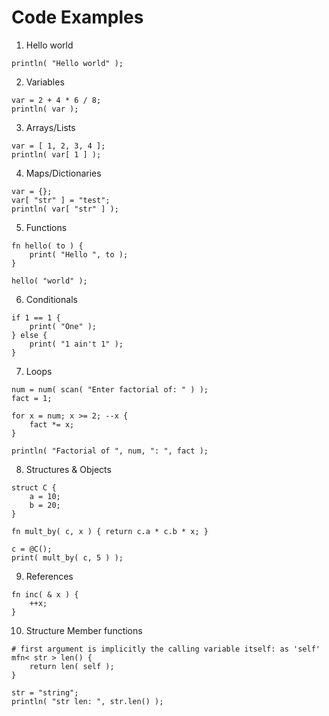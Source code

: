# Code Examples

1. Hello world

```
println( "Hello world" );
```

2. Variables

```
var = 2 + 4 * 6 / 8;
println( var );
```

3. Arrays/Lists

```
var = [ 1, 2, 3, 4 ];
println( var[ 1 ] );
```

4. Maps/Dictionaries

```
var = {};
var[ "str" ] = "test";
println( var[ "str" ] );
```

5. Functions

```
fn hello( to ) {
	print( "Hello ", to );
}

hello( "world" );
```

6. Conditionals

```
if 1 == 1 {
	print( "One" );
} else {
	print( "1 ain't 1" );
}
```

7. Loops

```
num = num( scan( "Enter factorial of: " ) );
fact = 1;

for x = num; x >= 2; --x {
	fact *= x;
}

println( "Factorial of ", num, ": ", fact );
```

8. Structures & Objects

```
struct C {
	a = 10;
	b = 20;
}

fn mult_by( c, x ) { return c.a * c.b * x; }

c = @C();
print( mult_by( c, 5 ) );
```

9. References

```
fn inc( & x ) {
	++x;
}
```

10. Structure Member functions

```
# first argument is implicitly the calling variable itself: as 'self'
mfn< str > len() {
	return len( self );
}

str = "string";
println( "str len: ", str.len() );
```